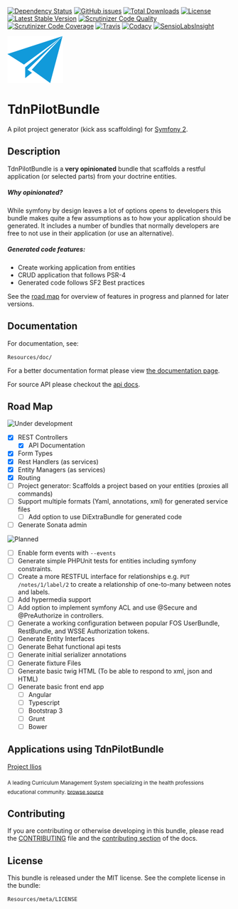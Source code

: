 [![Dependency Status][version eye shield]][version eye]
[![GitHub issues][github issues]][issues page]
[![Total Downloads][downloads shield]][packagist page]
[![License][license shield]][packagist page]
[![Latest Stable Version][latest version shield]][packagist page]
[![Scrutinizer Code Quality][scrutinizer score shield]][scrutinizer page]
[![Scrutinizer Code Coverage][scrutinizer coverage shield]][scrutinizer page]
[![Travis][travis build shield]][travis page]
[![Codacy][codacy shield]][codacy page]
[![SensioLabsInsight][sensio shield]][sensio page]

![Icon][pilot icon]

TdnPilotBundle
==============
A pilot project generator (kick ass scaffolding) for [Symfony 2][symfony 2].

Description
-----------
TdnPilotBundle is a <b>very opinionated</b> bundle that scaffolds
a restful application (or selected parts) from your doctrine entities.

##### Why opinionated?
While symfony by design leaves a lot of options opens to developers this bundle makes quite a
few assumptions as to how your application should be generated. It includes a number of bundles
that normally developers are free to not use in their application (or use an alternative).

##### Generated code features:
* Create working application from entities
* CRUD application that follows PSR-4
* Generated code follows SF2 Best practices

See the [road map](#road-map) for overview of features in progress and planned for later versions.

Documentation
-------------

For documentation, see:

    Resources/doc/

For a better documentation format please view [the documentation page].

For source API please checkout the [api docs].

Road Map
--------
![Under development][milestone shield]
- [x] REST Controllers
  - [x] API Documentation
- [x] Form Types
- [x] Rest Handlers (as services)
- [x] Entity Managers (as services)
- [x] Routing
- [ ] Project generator: Scaffolds a project based on your entities (proxies all commands)
- [ ] Support multiple formats (Yaml, annotations, xml) for generated service files
  - [ ] Add option to use DiExtraBundle for generated code
- [ ] Generate Sonata admin

![Planned][planned shield]
- [ ] Enable form events with `--events`
- [ ] Generate simple PHPUnit tests for entities including symfony constraints.
- [ ] Create a more RESTFUL interface for relationships e.g. `PUT /notes/1/label/2` 
  to create a relationship of one-to-many between notes and labels.
- [ ] Add hypermedia support
- [ ] Add option to implement symfony ACL and use @Secure and @PreAuthorize in controllers.
- [ ] Generate a working configuration between popular FOS UserBundle, RestBundle, and WSSE Authorization tokens.
- [ ] Generate Entity Interfaces
- [ ] Generate Behat functional api tests
- [ ] Generate initial serializer annotations
- [ ] Generate fixture Files
- [ ] Generate basic twig HTML (To be able to respond to xml, json and HTML)
- [ ] Generate basic front end app
  - [ ] Angular
  - [ ] Typescript
  - [ ] Bootstrap 3
  - [ ] Grunt
  - [ ] Bower

Applications using TdnPilotBundle
---------------------------------
[Project Ilios][ilios project]

<sub>A leading Curriculum Management System specializing
 in the health professions educational community. [browse source][ilios core bundle]</sub>

Contributing
------------

If you are contributing or otherwise developing in this bundle, please read the [CONTRIBUTING](CONTRIBUTING.md) file
and the [contributing section] of the docs.

License
-------

This bundle is released under the MIT license. See the complete license in the
bundle:

    Resources/meta/LICENSE

[the documentation page]: https://thedevnetwork.github.io/TdnPilotBundle
[version eye shield]: https://www.versioneye.com/user/projects/54f6e619dd0a3627be000052/badge.svg?style=flat-square
[version eye]: https://www.versioneye.com/user/projects/54f6e619dd0a3627be000052
[github issues]: https://img.shields.io/github/issues/thedevnetwork/tdnpilotbundle.svg?style=flat-square
[issues page]: https://github.com/thedevnetwork/TdnPilotBundle/issues
[downloads shield]: https://img.shields.io/packagist/dt/tdn/pilotbundle.svg?style=flat-square
[packagist page]: https://packagist.org/packages/tdn/pilotbundle
[license shield]: https://img.shields.io/packagist/l/tdn/pilotbundle.svg?style=flat-square
[latest version shield]: https://img.shields.io/packagist/v/tdn/pilotbundle.svg?style=flat-square
[scrutinizer score shield]: https://img.shields.io/scrutinizer/g/TheDevNetwork/TdnPilotBundle.svg?style=flat-square
[scrutinizer page]: https://scrutinizer-ci.com/g/TheDevNetwork/TdnPilotBundle
[scrutinizer coverage shield]: https://img.shields.io/scrutinizer/coverage/g/TheDevNetwork/TdnPilotBundle.svg?style=flat-square
[travis build shield]: https://img.shields.io/travis/TheDevNetwork/TdnPilotBundle.svg?style=flat-square
[travis page]: https://travis-ci.org/TheDevNetwork/TdnPilotBundle
[codacy shield]: https://img.shields.io/codacy/9a9be3063c8d44ca8709497469e3d097.svg?style=flat-square
[codacy page]: https://www.codacy.com/public/vpassapera/TdnPilotBundle_2
[sensio shield]: https://insight.sensiolabs.com/projects/84a6a21c-83e0-4f21-a66f-838d1ddc5e07/mini.png
[sensio page]: https://insight.sensiolabs.com/projects/84a6a21c-83e0-4f21-a66f-838d1ddc5e07
[pilot icon]: https://raw.githubusercontent.com/TheDevNetwork/Aux/master/images/icon_plane.png
[milestone shield]: https://img.shields.io/badge/milestone-1.0.0-green.svg
[symfony 2]: http://symfony.com
[note]: https://img.shields.io/badge/note-*-orange.svg
[planned shield]: https://img.shields.io/badge/status-planned-5F9FDE.svg
[ilios core bundle]: https://github.com/ilios/ilios/tree/master/src/Ilios/CoreBundle
[ilios project]: https://github.com/ilios/ilios
[contributing section]: https://thedevnetwork.github.io/TdnPilotBundle/_static/docs/contributing/index.html
[api docs]: https://thedevnetwork.github.io/TdnPilotBundle/_static/api/index.html
